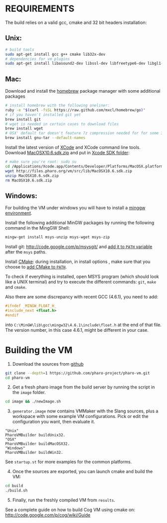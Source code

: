 REQUIREMENTS
============

The build relies on a valid gcc, cmake and 32 bit headers installation:

Unix:
-----
```bash    
# build tools
sudo apt-get install gcc g++ cmake lib32x-dev
# dependencies for vm plugins
sudo apt-get install libasound2-dev libssl-dev libfreetype6-dev libgl1-mesa-dev
```

Mac:
-----
Download and install the [homebrew](http://brew.sh/) package manager with some additional packages
```bash
# install homebrew with the following oneliner:
ruby -e "$(curl -fsSL https://raw.github.com/mxcl/homebrew/go)"
# if you haven't installed git yet
brew install git
# wget is needed in certain cases to download files
brew install wget
# OSX' default tar doesn't feature 7z compression needed for for some 3rd party libs
brew install gnu-tar --default-names
```

Install the latest version of [XCode](https://itunes.apple.com/en/app/xcode/id4977998350) and XCode command line tools.
Download [MacOSX10.6.sdk.zip](http://files.pharo.org/vm/src/lib/MacOSX10.6.sdk.zip) and put in [Xcode SDK folder](file:///Applications/Xcode.app/Contents/Developer/Platforms/MacOSX.platform/Developer/SDKs):
```bash	  
# make sure you're root: sudo su
cd /Applications/Xcode.app/Contents/Developer/Platforms/MacOSX.platform/Developer/SDKs
wget http://files.pharo.org/vm/src/lib/MacOSX10.6.sdk.zip
unzip MacOSX10.6.sdk.zip
rm MacOSX10.6.sdk.zip
```

Windows:
---------
For building the VM under windows you will have to install a [minggw environment](http://sourceforge.net/projects/mingw/files/Automated%20MinGW%20Installer/mingw-get-inst/).

Install the following additional MinGW packages by running the following command in the MingGW Shell:
```bash
mingw-get install msys-unzip msys-wget msys-zip
```
Install git: <http://code.google.com/p/msysgit/> and [add it to `PATH` variable](http://www.google.com/search?q=windows+add+PATH&btnI) after the `msys` paths.

Install [CMake](http://www.cmake.org/): during installation, in install options , make sure that you choose to [add CMake to `PATH`](http://www.google.com/search?q=windows+add+PATH&btnI).

To check if everything is installed, open MSYS program (which should look like a UNIX terminal) and try to execute the different commands: `git`, `make` and `cmake`.

Also there are some discrepancy with recent GCC (4.6.1), you need to add:
```C
#ifndef _MINGW_FLOAT_H_
#include_next <float.h>
#endif
```
into `C:\MinGW\lib\gcc\mingw32\4.6.1\include\float.h` at the end of that file.
The version number, in this case 4.6.1, might be different in your case.


Building the VM
================

1. Download the sources from [github](https://github.com/pharo-project/pharovm)
 ```bash
 git clone --depth=1 https://github.com/pharo-project/pharo-vm.git
 cd pharo-vm
 ```

2. Get a fresh pharo image from the build server by running the script in the `image` folder.
 ```bash
 cd image && ./newImage.sh
 ```

3. `generator.image` now contains VMMaker with the Slang sources, plus a workspace with some
example VM configurations.
Pick or edit the configuration you want, then evaluate it.
 ```Smalltalk
 "Unix"
 PharoVMBuilder buildUnix32.
 "OSX"
 PharoVMBuilder buildMacOSX32.
 "Windows"
 PharoVMBuilder buildWin32.
 ```
See `startup.st` for more examples for the common platforms.


4. Once the sources are exported, you can launch cmake and build the VM:
```bash
cd build
./build.sh
```

5. Finally, run the freshly compiled VM from `results`.

See a complete guide on how to build Cog VM using cmake on:
http://code.google.com/p/cog/wiki/Guide
